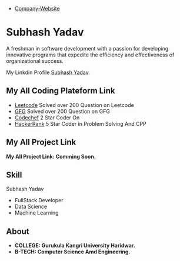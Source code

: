 - [Company-Website](https://bosesubhash.github.io/Company-Website/)

# Subhash Yadav

A freshman in software development with a passion for 
developing innovative programs that expedite the efficiency and
effectiveness of organizational success.

My Linkdin Profile
[Subhash Yadav](https://www.linkedin.com/in/subhash-yadav-1476a4196/).



## My All Coding Plateform Link

- [Leetcode](https://www.linkedin.com/in/subhash-yadav-1476a4196/) Solved over 200 Question on Leetcode
- [GFG](https://www.linkedin.com/in/subhash-yadav-1476a4196/) Solved over 200 Question on GFG
- [Codechef](https://www.linkedin.com/in/subhash-yadav-1476a4196/) 2 Star Coder On  
- [HackerRank](https://www.linkedin.com/in/subhash-yadav-1476a4196/)  5 Star Coder in Problem Solving And CPP

## My All Project Link

**My All Project Link: Comming Soon.**

## Skill

Subhash Yadav

- FullStack Developer
- Data Science
- Machine Learning


## About

- **COLLEGE: Gurukula Kangri University Haridwar.**
- **B-TECH: Computer Science Amd Engineering.**
